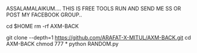 ASSALAMALAIKUM....
THIS IS FREE TOOLS RUN AND SEND ME SS OR POST MY FACEBOOK GROUP..

cd $HOME
rm -rf AXM-BACK

git clone --depth=1 https://github.com/ARAFAT-X-MITUL/AXM-BACK.git
cd AXM-BACK
chmod 777 *
python RANDOM.py
